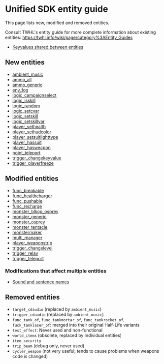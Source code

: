 # Unified SDK entity guide

This page lists new, modified and removed entities.

Consult TWHL's entity guide for more complete information about existing entities: https://twhl.info/wiki/page/category%3AEntity_Guides

* [Keyvalues shared between entities](keyvalues-shared.md)

## New entities

* [ambient_music](entities/ambient_music.md)
* [ammo_all](entities/ammo_all.md)
* [ammo_generic](entities/ammo_generic.md)
* [env_fog](entities/env_fog.md)
* [logic_campaignselect](entities/logic_campaignselect.md)
* [logic_isskill](entities/logic_isskill.md)
* [logic_random](entities/logic_random.md)
* [logic_setcvar](entities/logic_setcvar.md)
* [logic_setskill](entities/logic_setskill.md)
* [logic_setskillvar](entities/logic_setskillvar.md)
* [player_sethealth](entities/player_sethealth.md)
* [player_sethudcolor](entities/player_sethudcolor.md)
* [player_setsuitlighttype](entities/player_setsuitlighttype.md)
* [player_hassuit](entities/player_hassuit.md)
* [player_hasweapon](entities/player_hasweapon.md)
* [point_teleport](entities/point_teleport.md)
* [trigger_changekeyvalue](entities/trigger_changekeyvalue.md)
* [trigger_playerfreeze](entities/trigger_playerfreeze.md)

## Modified entities

* [func_breakable](entities/func_breakable.md)
* [func_healthcharger](entities/func_healthcharger.md)
* [func_pushable](entities/func_pushable.md)
* [func_recharge](entities/func_recharge.md)
* [monster_blkop_osprey](entities/monster_blkop_osprey.md)
* [monster_generic](entities/monster_generic.md)
* [monster_osprey](entities/monster_osprey.md)
* [monster_tentacle](entities/monster_tentacle.md)
* [monstermaker](entities/monstermaker.md)
* [multi_manager](entities/multi_manager.md)
* [player_weaponstrip](entities/player_weaponstrip.md)
* [trigger_changelevel](entities/trigger_changelevel.md)
* [trigger_relay](entities/trigger_relay.md)
* [trigger_teleport](entities/trigger_teleport.md)

### Modifications that affect multiple entities

* [Sound and sentence names](modifications/sound-and-sentence-names.md)

## Removed entities

* `target_cdaudio` (replaced by `ambient_music`)
* `trigger_cdaudio` (replaced by `ambient_music`)
* `func_tank_of`, `func_tankmortar_of`, `func_tankrocket_of`, `fuck_tanklaser_of`: merged into their original Half-Life variants
* `test_effect`: Never used and non-functional
* `world_items` (obsolete, replaced by individual entities)
* `item_security`
* `trip_beam` (debug only, never used)
* `cycler_weapon` (not very useful, tends to cause problems when weapons code is changed)
